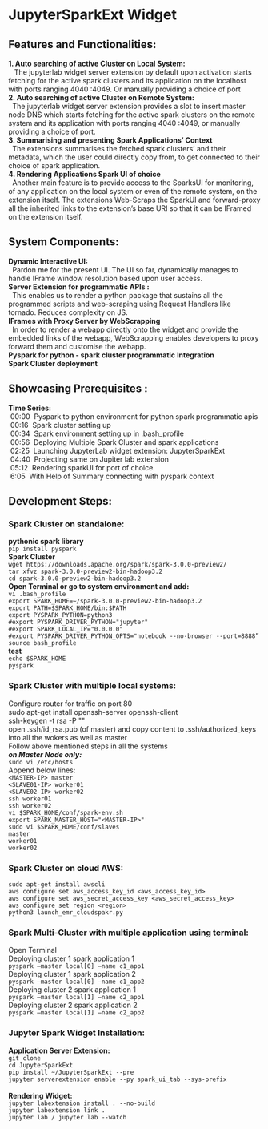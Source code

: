 # JupyterSparkExt Widget
 
## Features and Functionalities:
**1. Auto searching of active Cluster on Local System:**
<br />
&nbsp;&nbsp; The jupyterlab widget server extension by default upon activation starts fetching for the active spark clusters and its application on the localhost with ports ranging 4040 :4049. Or manually providing a choice of port
<br />
**2. Auto searching of active Cluster on Remote System:**
<br />
&nbsp;&nbsp;The jupyterlab widget server extension provides a slot to insert master node DNS which starts fetching for the active spark clusters on the remote system and its application with ports ranging 4040 :4049,  or manually providing a choice of port.
<br />
**3. Summarising and presenting Spark Applications’ Context**
<br />
&nbsp;&nbsp;The extensions summarises the fetched spark clusters’ and their metadata, which the user could directly copy from, to get connected to their choice of spark application.
<br />
**4. Rendering Applications Spark UI of choice**
<br />
	&nbsp;&nbsp;Another main feature is to provide access to the SparksUI for monitoring, of any application on the local system or even of  the remote system, on the extension itself. The extensions Web-Scraps the SparkUI and forward-proxy all the inherited links to the extension’s base URI so that it can be IFramed on the extension itself. 
<br />
## System Components:
**Dynamic Interactive UI:**
<br />
&nbsp;&nbsp;Pardon me for the present UI. The UI so far, dynamically manages to handle IFrame window resolution based upon user access.
<br />
**Server Extension for programmatic APIs :**
<br />
	&nbsp;&nbsp;This enables us to render a  python package that sustains all the programmed scripts and web-scraping using  Request Handlers like tornado. Reduces complexity on JS. 
  <br />
**IFrames with Proxy Server by WebScrapping**
<br />
&nbsp;&nbsp;In order to render a webapp directly onto the widget and provide the embedded links of the webapp, WebScrapping enables developers to proxy forward them and customise the webapp. 
<br />
**Pyspark for python - spark cluster programmatic Integration**
<br />
**Spark Cluster deployment**

## Showcasing Prerequisites :
**Time Series:**<br />
&nbsp;00:00 &nbsp;Pyspark to python environment for python spark programmatic apis<br />
&nbsp;00:16 &nbsp;Spark cluster setting up<br />
&nbsp;00:34 &nbsp;Spark environment setting up in .bash_profile<br />
&nbsp;00:56 &nbsp;Deploying Multiple Spark Cluster and spark applications <br />
&nbsp;02:25 &nbsp;Launching JupyterLab widget extension: JupyterSparkExt<br />
&nbsp;04:40 &nbsp;Projecting same on Jupiter lab extension<br />
&nbsp;05:12 &nbsp;Rendering sparkUI for port of choice. <br />
&nbsp;6:05  &nbsp;With Help of Summary connecting with pyspark context<br />


## Development Steps:
### Spark Cluster on standalone:
**pythonic spark library**<br />
`pip install pyspark`<br />
**Spark Cluster**<br />
`wget https://downloads.apache.org/spark/spark-3.0.0-preview2/`<br />
`tar xfvz spark-3.0.0-preview2-bin-hadoop3.2`<br />
`cd spark-3.0.0-preview2-bin-hadoop3.2`<br />
**Open Terminal or go to system environment and add:**<br />
`vi .bash_profile`<br />
`export SPARK_HOME=~/spark-3.0.0-preview2-bin-hadoop3.2`<br />
`export PATH=$SPARK_HOME/bin:$PATH`<br />
`export PYSPARK_PYTHON=python3`<br />
`#export PYSPARK_DRIVER_PYTHON="jupyter"`<br />
`#export SPARK_LOCAL_IP="0.0.0.0"`<br />
`#export PYSPARK_DRIVER_PYTHON_OPTS="notebook --no-browser --port=8888”`<br />
`source bash_profile`<br />
**test**<br />
 `echo $SPARK_HOME`<br />
 `pyspark`

### Spark Cluster with multiple local systems:
Configure router for traffic on port 80<br />
sudo apt-get install openssh-server openssh-client<br />
ssh-keygen -t rsa -P ""<br />
open .ssh/id_rsa.pub (of master) and copy content to .ssh/authorized_keys into  all the wokers as well as master<br />
Follow above mentioned steps in all the systems<br />
***on Master Node only:***<br />
`sudo vi /etc/hosts`<br />
Append below lines:<br />
`<MASTER-IP> master`<br />
`<SLAVE01-IP> worker01`<br />
`<SLAVE02-IP> worker02`<br />
`ssh worker01`<br />
`ssh worker02`<br />
`vi $SPARK_HOME/conf/spark-env.sh`<br />
`export SPARK_MASTER_HOST="<MASTER-IP>"`<br />
`sudo vi $SPARK_HOME/conf/slaves`<br />
`master`<br />
`worker01`<br />
`worker02`<br />


 

### Spark Cluster on cloud AWS:
`sudo apt-get install awscli`<br />
`aws configure set aws_access_key_id <aws_access_key_id>`<br />
`aws configure set aws_secret_access_key <aws_secret_access_key>`<br />
`aws configure set region <region>`<br />
`python3 launch_emr_cloudspakr.py`<br />


### Spark Multi-Cluster with multiple application using terminal:
Open Terminal<br />
Deploying cluster 1 spark application 1<br />
`pyspark —master local[0] —name c1_app1`<br />
Deploying cluster 1 spark application 2<br />
`pyspark —master local[0] —name c1_app2`<br />
Deploying cluster 2 spark application 1<br />
`pyspark —master local[1] —name c2_app1`<br />
Deploying cluster 2 spark application 2<br />
`pyspark —master local[1] —name c2_app2`



### Jupyter Spark Widget Installation:

**Application Server Extension:**
<br />
`git clone `<br />
`cd JupyterSparkExt`<br />
`pip install ~/JupyterSparkExt --pre`<br />
`jupyter serverextension enable --py spark_ui_tab --sys-prefix`<br />
<br />
**Rendering Widget:**
<br />
`jupyter labextension install . --no-build`<br />
`jupyter labextension link .`<br />
`jupyter lab / jupyter lab --watch`<br />







  
